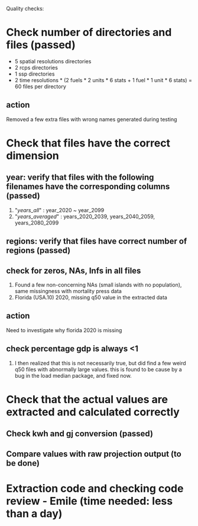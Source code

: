 Quality checks:

# Check number of directories and files (passed)
- 5 spatial resolutions directories
- 2 rcps directories
- 1 ssp directories
- 2 time resolutions * (2 fuels * 2 units * 6 stats + 1 fuel * 1 unit * 6 stats) = 60 files per directory
## action
Removed a few extra files with wrong names generated during testing

# Check that files have the correct dimension
## year: verify that files with the following filenames have the corresponding columns (passed)
1. "*years_all*" : year_2020 ~ year_2099
1. "*years_averaged*" : years_2020_2039, years_2040_2059, years_2080_2099

## regions: verify that files have correct number of regions (passed)

## check for zeros, NAs, Infs in all files 
1. Found a few non-concerning NAs (small islands with no population), same missingness with mortality press data
1. Florida (USA.10) 2020, missing q50 value in the extracted data
## action
Need to investigate why florida 2020 is missing

## check percentage gdp is always <1
1. I then realized that this is not necessarily true, but did find a few weird q50 files with abnormally large values. this is found to be cause by a bug in the load median package, and fixed now.

# Check that the actual values are extracted and calculated correctly
## Check kwh and gj conversion (passed)
## Compare values with raw projection output (to be done)


# Extraction code and checking code review - Emile (time needed: less than a day)



